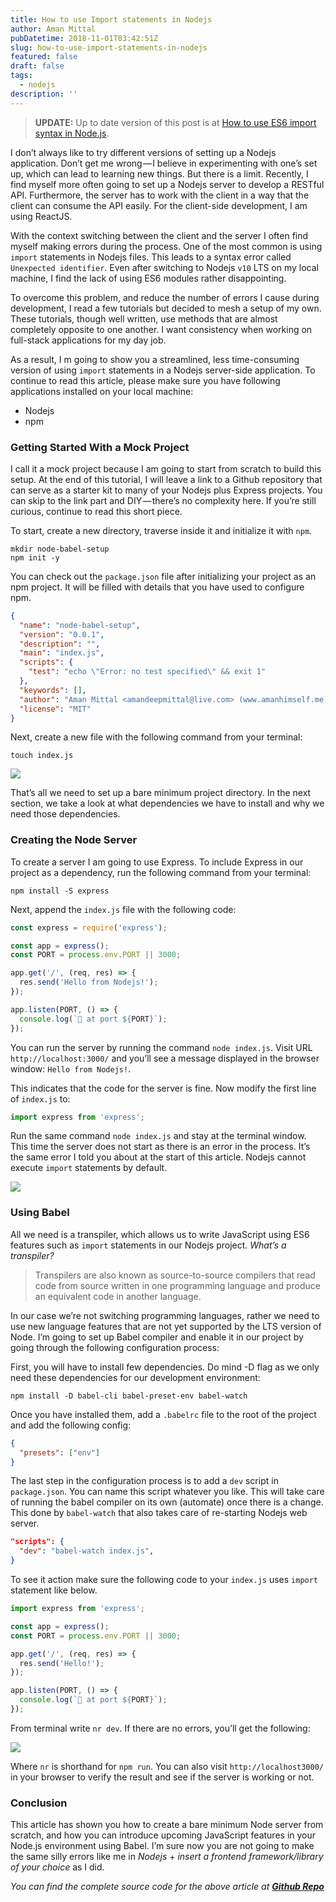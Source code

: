 ```yaml
---
title: How to use Import statements in Nodejs
author: Aman Mittal
pubDatetime: 2018-11-01T03:42:51Z
slug: how-to-use-import-statements-in-nodejs
featured: false
draft: false
tags:
  - nodejs
description: ''
---
```


> **UPDATE:** Up to date version of this post is at [How to use ES6 import syntax in Node.js](https://amanhimself.dev/blog/how-to-use-es6-import-syntax-in-node/).

I don’t always like to try different versions of setting up a Nodejs application. Don’t get me wrong — I believe in experimenting with one’s set up, which can lead to learning new things. But there is a limit. Recently, I find myself more often going to set up a Nodejs server to develop a RESTful API. Furthermore, the server has to work with the client in a way that the client can consume the API easily. For the client-side development, I am using ReactJS.

With the context switching between the client and the server I often find myself making errors during the process. One of the most common is using `import` statements in Nodejs files. This leads to a syntax error called `Unexpected identifier`. Even after switching to Nodejs `v10` LTS on my local machine, I find the lack of using ES6 modules rather disappointing.

To overcome this problem, and reduce the number of errors I cause during development, I read a few tutorials but decided to mesh a setup of my own. These tutorials, though well written, use methods that are almost completely opposite to one another. I want consistency when working on full-stack applications for my day job.

As a result, I m going to show you a streamlined, less time-consuming version of using `import` statements in a Nodejs server-side application. To continue to read this article, please make sure you have following applications installed on your local machine:

- Nodejs
- npm

### Getting Started With a Mock Project

I call it a mock project because I am going to start from scratch to build this setup. At the end of this tutorial, I will leave a link to a Github repository that can serve as a starter kit to many of your Nodejs plus Express projects. You can skip to the link part and DIY — there’s no complexity here. If you’re still curious, continue to read this short piece.

To start, create a new directory, traverse inside it and initialize it with `npm`.

```shell
mkdir node-babel-setup
npm init -y
```

You can check out the `package.json` file after initializing your project as an npm project. It will be filled with details that you have used to configure npm.

```json
{
  "name": "node-babel-setup",
  "version": "0.0.1",
  "description": "",
  "main": "index.js",
  "scripts": {
    "test": "echo \"Error: no test specified\" && exit 1"
  },
  "keywords": [],
  "author": "Aman Mittal <amandeepmittal@live.com> (www.amanhimself.me)",
  "license": "MIT"
}
```

Next, create a new file with the following command from your terminal:

```shell
touch index.js
```

<img src='https://cdn-images-1.medium.com/max/800/1*cToGazhSQLTx3oIwsJULPQ.png' />

That’s all we need to set up a bare minimum project directory. In the next section, we take a look at what dependencies we have to install and why we need those dependencies.

### Creating the Node Server

To create a server I am going to use Express. To include Express in our project as a dependency, run the following command from your terminal:

```shell
npm install -S express
```

Next, append the `index.js` file with the following code:

```js
const express = require('express');

const app = express();
const PORT = process.env.PORT || 3000;

app.get('/', (req, res) => {
  res.send('Hello from Nodejs!');
});

app.listen(PORT, () => {
  console.log(`🚀 at port ${PORT}`);
});
```

You can run the server by running the command `node index.js`. Visit URL `http://localhost:3000/` and you’ll see a message displayed in the browser window: `Hello from Nodejs!`.

This indicates that the code for the server is fine. Now modify the first line of `index.js` to:

```js
import express from 'express';
```

Run the same command `node index.js` and stay at the terminal window. This time the server does not start as there is an error in the process. It’s the same error I told you about at the start of this article. Nodejs cannot execute `import` statements by default.

<img src='https://cdn-images-1.medium.com/max/800/1*itCGCm0lnbBG94KS6D0bOg.png' />

### Using Babel

All we need is a transpiler, which allows us to write JavaScript using ES6 features such as `import` statements in our Nodejs project. _What’s a transpiler?_

> Transpilers are also known as source-to-source compilers that read code from source written in one programming language and produce an equivalent code in another language.

In our case we’re not switching programming languages, rather we need to use new language features that are not yet supported by the LTS version of Node. I’m going to set up Babel compiler and enable it in our project by going through the following configuration process:

First, you will have to install few dependencies. Do mind -D flag as we only need these dependencies for our development environment:

```shell
npm install -D babel-cli babel-preset-env babel-watch
```

Once you have installed them, add a `.babelrc` file to the root of the project and add the following config:

```json
{
  "presets": ["env"]
}
```

The last step in the configuration process is to add a `dev` script in `package.json`. You can name this script whatever you like. This will take care of running the babel compiler on its own (automate) once there is a change. This done by `babel-watch` that also takes care of re-starting Nodejs web server.

```json
"scripts": {
  "dev": "babel-watch index.js",
}
```

To see it action make sure the following code to your `index.js` uses `import` statement like below.

```js
import express from 'express';

const app = express();
const PORT = process.env.PORT || 3000;

app.get('/', (req, res) => {
  res.send('Hello!');
});

app.listen(PORT, () => {
  console.log(`🚀 at port ${PORT}`);
});
```

From terminal write `nr dev`. If there are no errors, you’ll get the following:

<img src='https://cdn-images-1.medium.com/max/800/1*Rz9TPPfk6B4p4NPTntXKvg.png' />

Where `nr` is shorthand for `npm run`. You can also visit `http://localhost3000/` in your browser to verify the result and see if the server is working or not.

### Conclusion

This article has shown you how to create a bare minimum Node server from scratch, and how you can introduce upcoming JavaScript features in your Node.js environment using Babel. I’m sure now you are not going to make the same silly errors like me in _Nodejs_ + _insert a frontend framework/library of your choice_ as I did.

_You can find the complete source code for the above article at_ [**_Github Repo_**](https://github.com/amandeepmittal/node-babel-setup)
